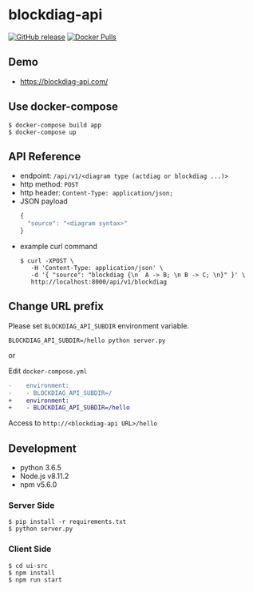 # blockdiag-api

[![GitHub release](https://img.shields.io/github/release/kaishuu0123/blockdiag-api.svg)][releases]
[![Docker Pulls](https://img.shields.io/docker/pulls/kaishuu0123/blockdiag-api.svg)][docker]

[releases]: https://github.com/kaishuu0123/blockdiag-api/releases
[docker]: https://hub.docker.com/r/kaishuu0123/blockdiag-api/

## Demo

* https://blockdiag-api.com/

## Use docker-compose

```shell
$ docker-compose build app
$ docker-compose up
```

## API Reference

* endpoint: `/api/v1/<diagram type (actdiag or blockdiag ...)>`
* http method: `POST`
* http header: `Content-Type: application/json;`
* JSON payload
    ```javascript
    {
      "source": "<diagram syntax>"
    }
    ```
* example curl command
    ```shell
    $ curl -XPOST \
       -H 'Content-Type: application/json' \
       -d '{ "source": "blockdiag {\n  A -> B; \n B -> C; \n}" }' \
       http://localhost:8000/api/v1/blockdiag
    ```

## Change URL prefix

Please set `BLOCKDIAG_API_SUBDIR` environment variable.

```
BLOCKDIAG_API_SUBDIR=/hello python server.py
```

or

Edit `docker-compose.yml`

```diff
-    environment:
-    - BLOCKDIAG_API_SUBDIR=/
+    environment:
+    - BLOCKDIAG_API_SUBDIR=/hello
```

Access to `http://<blockdiag-api URL>/hello`

## Development

* python 3.6.5
* Node.js v8.11.2
* npm v5.6.0

### Server Side

```shell
$ pip install -r requirements.txt
$ python server.py
```

### Client Side

```shell
$ cd ui-src
$ npm install
$ npm run start
```
